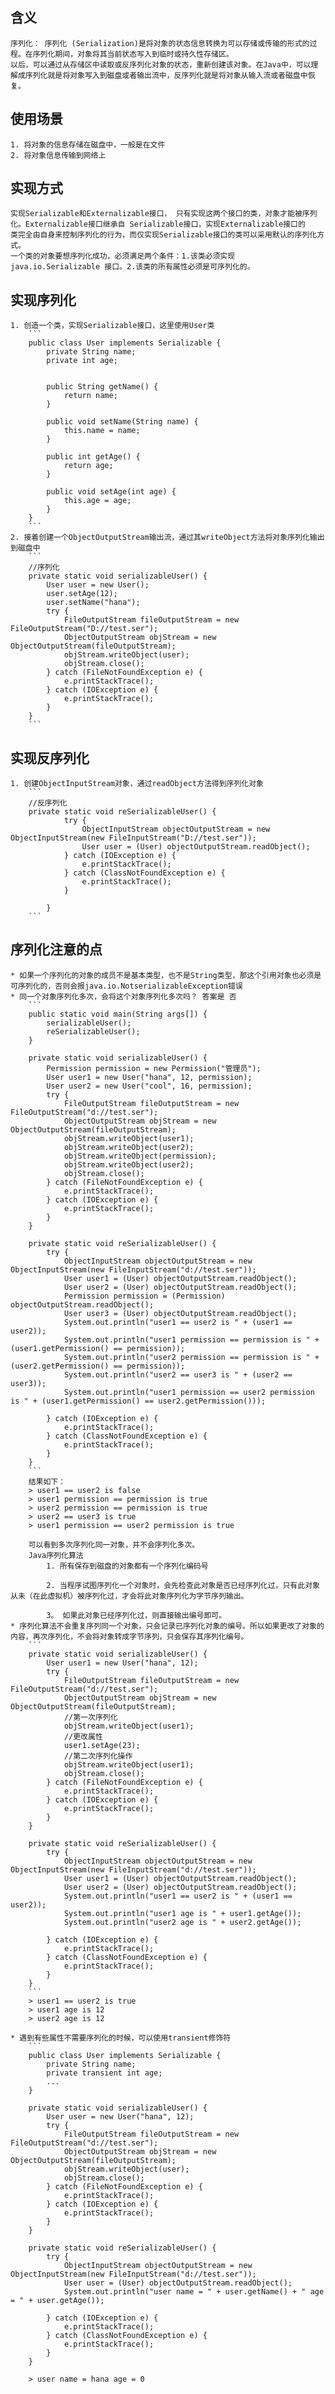 ## 含义
    序列化： 序列化 (Serialization)是将对象的状态信息转换为可以存储或传输的形式的过程。在序列化期间，对象将其当前状态写入到临时或持久性存储区。  
    以后，可以通过从存储区中读取或反序列化对象的状态，重新创建该对象。在Java中，可以理解成序列化就是将对象写入到磁盘或者输出流中，反序列化就是将对象从输入流或者磁盘中恢复。
## 使用场景
    1. 将对象的信息存储在磁盘中，一般是在文件
    2. 将对象信息传输到网络上
## 实现方式
    实现Serializable和Externalizable接口， 只有实现这两个接口的类，对象才能被序列化。Externalizable接口继承自 Serializable接口，实现Externalizable接口的  
    类完全由自身来控制序列化的行为，而仅实现Serializable接口的类可以采用默认的序列化方式。  
    一个类的对象要想序列化成功，必须满足两个条件：1.该类必须实现 java.io.Serializable 接口。2.该类的所有属性必须是可序列化的。
## 实现序列化
    1. 创造一个类，实现Serializable接口，这里使用User类
        ```
        public class User implements Serializable {
            private String name;
            private int age;


            public String getName() {
                return name;
            }

            public void setName(String name) {
                this.name = name;
            }

            public int getAge() {
                return age;
            }

            public void setAge(int age) {
                this.age = age;
            }
        }
        ```
    2. 接着创建一个ObjectOutputStream输出流，通过其writeObject方法将对象序列化输出到磁盘中
        ```
        //序列化
        private static void serializableUser() {
            User user = new User();
            user.setAge(12);
            user.setName("hana");
            try {
                FileOutputStream fileOutputStream = new FileOutputStream("D://test.ser");
                ObjectOutputStream objStream = new ObjectOutputStream(fileOutputStream);
                objStream.writeObject(user);
                objStream.close();
            } catch (FileNotFoundException e) {
                e.printStackTrace();
            } catch (IOException e) {
                e.printStackTrace();
            }
        }
        ```
## 实现反序列化
    1. 创建ObjectInputStream对象，通过readObject方法得到序列化对象
        ```
        //反序列化
        private static void reSerializableUser() {
                try {
                    ObjectInputStream objectOutputStream = new ObjectInputStream(new FileInputStream("D://test.ser"));
                    User user = (User) objectOutputStream.readObject();
                } catch (IOException e) {
                    e.printStackTrace();
                } catch (ClassNotFoundException e) {
                    e.printStackTrace();
                }

            }
        ```
## 
## 序列化注意的点
    * 如果一个序列化的对象的成员不是基本类型，也不是String类型，那这个引用对象也必须是可序列化的，否则会报java.io.NotserializableException错误
    * 同一个对象序列化多次，会将这个对象序列化多次吗？ 答案是 否
        ```
        public static void main(String args[]) {
            serializableUser();
            reSerializableUser();
        }

        private static void serializableUser() {
            Permission permission = new Permission("管理员");
            User user1 = new User("hana", 12, permission);
            User user2 = new User("cool", 16, permission);
            try {
                FileOutputStream fileOutputStream = new FileOutputStream("d://test.ser");
                ObjectOutputStream objStream = new ObjectOutputStream(fileOutputStream);
                objStream.writeObject(user1);
                objStream.writeObject(user2);
                objStream.writeObject(permission);
                objStream.writeObject(user2);
                objStream.close();
            } catch (FileNotFoundException e) {
                e.printStackTrace();
            } catch (IOException e) {
                e.printStackTrace();
            }
        }

        private static void reSerializableUser() {
            try {
                ObjectInputStream objectOutputStream = new ObjectInputStream(new FileInputStream("d://test.ser"));
                User user1 = (User) objectOutputStream.readObject();
                User user2 = (User) objectOutputStream.readObject();
                Permission permission = (Permission) objectOutputStream.readObject();
                User user3 = (User) objectOutputStream.readObject();
                System.out.println("user1 == user2 is " + (user1 == user2));
                System.out.println("user1 permission == permission is " + (user1.getPermission() == permission));
                System.out.println("user2 permission == permission is " + (user2.getPermission() == permission));
                System.out.println("user2 == user3 is " + (user2 == user3));
                System.out.println("user1 permission == user2 permission is " + (user1.getPermission() == user2.getPermission()));

            } catch (IOException e) {
                e.printStackTrace();
            } catch (ClassNotFoundException e) {
                e.printStackTrace();
            }
        }
        ```
        结果如下：
        > user1 == user2 is false
        > user1 permission == permission is true
        > user2 permission == permission is true
        > user2 == user3 is true
        > user1 permission == user2 permission is true

        可以看到多次序列化同一对象，并不会序列化多次。
        Java序列化算法
            1. 所有保存到磁盘的对象都有一个序列化编码号

            2. 当程序试图序列化一个对象时，会先检查此对象是否已经序列化过，只有此对象从未（在此虚拟机）被序列化过，才会将此对象序列化为字节序列输出。

            3。 如果此对象已经序列化过，则直接输出编号即可。
    * 序列化算法不会重复序列同一个对象，只会记录已序列化对象的编号。所以如果更改了对象的内容，再次序列化，不会将对象转成字节序列，只会保存其序列化编号。
        ```
        private static void serializableUser() {
            User user1 = new User("hana", 12);
            try {
                FileOutputStream fileOutputStream = new FileOutputStream("d://test.ser");
                ObjectOutputStream objStream = new ObjectOutputStream(fileOutputStream);
                //第一次序列化
                objStream.writeObject(user1);
                //更改属性
                user1.setAge(23);
                //第二次序列化操作
                objStream.writeObject(user1);
                objStream.close();
            } catch (FileNotFoundException e) {
                e.printStackTrace();
            } catch (IOException e) {
                e.printStackTrace();
            }
        }

        private static void reSerializableUser() {
            try {
                ObjectInputStream objectOutputStream = new ObjectInputStream(new FileInputStream("d://test.ser"));
                User user1 = (User) objectOutputStream.readObject();
                User user2 = (User) objectOutputStream.readObject();
                System.out.println("user1 == user2 is " + (user1 == user2));
                System.out.println("user1 age is " + user1.getAge());
                System.out.println("user2 age is " + user2.getAge());

            } catch (IOException e) {
                e.printStackTrace();
            } catch (ClassNotFoundException e) {
                e.printStackTrace();
            }
        }
        ```
        > user1 == user2 is true
        > user1 age is 12
        > user2 age is 12

    * 遇到有些属性不需要序列化的时候，可以使用transient修饰符
        ```
        public class User implements Serializable {
            private String name;
            private transient int age;    
            ...
        }

        private static void serializableUser() {
            User user = new User("hana", 12);
            try {
                FileOutputStream fileOutputStream = new FileOutputStream("d://test.ser");
                ObjectOutputStream objStream = new ObjectOutputStream(fileOutputStream);
                objStream.writeObject(user);
                objStream.close();
            } catch (FileNotFoundException e) {
                e.printStackTrace();
            } catch (IOException e) {
                e.printStackTrace();
            }
        }

        private static void reSerializableUser() {
            try {
                ObjectInputStream objectOutputStream = new ObjectInputStream(new FileInputStream("d://test.ser"));
                User user = (User) objectOutputStream.readObject();
                System.out.println("user name = " + user.getName() + " age = " + user.getAge());

            } catch (IOException e) {
                e.printStackTrace();
            } catch (ClassNotFoundException e) {
                e.printStackTrace();
            }
        }
        
        > user name = hana age = 0